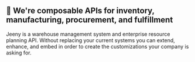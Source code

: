 ## 👋 We're composable APIs for inventory, manufacturing, procurement, and fulfillment

Jeeny is a warehouse management system and enterprise resource planning API. Without replacing your current systems you can extend, enhance, and embed in order to create the customizations your company is asking for.
